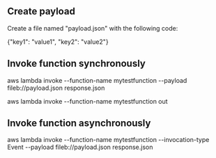 ## Create payload

Create a file named "payload.json" with the following code:

{"key1": "value1", "key2": "value2"}

## Invoke function synchronously

aws lambda invoke --function-name mytestfunction --payload fileb://payload.json response.json

aws lambda invoke --function-name mytestfunction out

## Invoke function asynchronously

aws lambda invoke --function-name mytestfunction --invocation-type Event --payload fileb://payload.json response.json

